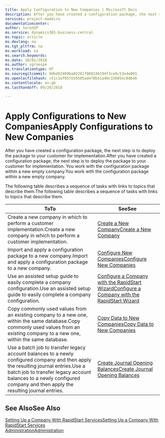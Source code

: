 ```yaml
---
title: Apply Configuration to New Companies | Microsoft Docs
description: After you have created a configuration package, the next step is to deploy the package to your customer for implementation. You use the configuration with a new empty company.
services: project-madeira
documentationcenter: 
author: SorenGP
ms.service: dynamics365-business-central
ms.topic: article
ms.devlang: na
ms.tgt_pltfrm: na
ms.workload: na
ms.search.keywords: 
ms.date: 10/01/2018
ms.author: sgroespe
ms.translationtype: HT
ms.sourcegitcommit: 9dbd92409ba02281f008246194f3ce0c53e4e001
ms.openlocfilehash: c51c3af057e59505ad478b51a40c15605ec0d64b
ms.contentlocale: en-gb
ms.lasthandoff: 09/28/2018

---
```

# <a name="apply-configurations-to-new-companies"></a><span data-ttu-id="f4c14-104">Apply Configurations to New Companies</span><span class="sxs-lookup"><span data-stu-id="f4c14-104">Apply Configurations to New Companies</span></span>
<span data-ttu-id="f4c14-105">After you have created a configuration package, the next step is to deploy the package to your customer for implementation.</span><span class="sxs-lookup"><span data-stu-id="f4c14-105">After you have created a configuration package, the next step is to deploy the package to your customer for implementation.</span></span> <span data-ttu-id="f4c14-106">You work with the configuration package within a new empty company.</span><span class="sxs-lookup"><span data-stu-id="f4c14-106">You work with the configuration package within a new empty company.</span></span>  

 <span data-ttu-id="f4c14-107">The following table describes a sequence of tasks with links to topics that describe them.</span><span class="sxs-lookup"><span data-stu-id="f4c14-107">The following table describes a sequence of tasks with links to topics that describe them.</span></span>

|<span data-ttu-id="f4c14-108">**To**</span><span class="sxs-lookup"><span data-stu-id="f4c14-108">**To**</span></span>|<span data-ttu-id="f4c14-109">**See**</span><span class="sxs-lookup"><span data-stu-id="f4c14-109">**See**</span></span>|  
|------------|-------------|  
|<span data-ttu-id="f4c14-110">Create a new company in which to perform a customer implementation.</span><span class="sxs-lookup"><span data-stu-id="f4c14-110">Create a new company in which to perform a customer implementation.</span></span>|[<span data-ttu-id="f4c14-111">Create a New Company</span><span class="sxs-lookup"><span data-stu-id="f4c14-111">Create a New Company</span></span>](admin-how-to-create-a-new-company.md)|  
|<span data-ttu-id="f4c14-112">Import and apply a configuration package to a new company.</span><span class="sxs-lookup"><span data-stu-id="f4c14-112">Import and apply a configuration package to a new company.</span></span>|[<span data-ttu-id="f4c14-113">Configure New Companies</span><span class="sxs-lookup"><span data-stu-id="f4c14-113">Configure New Companies</span></span>](admin-how-to-configure-new-companies.md)|  
|<span data-ttu-id="f4c14-114">Use an assisted setup guide to easily complete a company configuration.</span><span class="sxs-lookup"><span data-stu-id="f4c14-114">Use an assisted setup guide to easily complete a company configuration.</span></span>|[<span data-ttu-id="f4c14-115">Configure a Company with the RapidStart Wizard</span><span class="sxs-lookup"><span data-stu-id="f4c14-115">Configure a Company with the RapidStart Wizard</span></span>](admin-how-to-configure-a-company-with-the-rapidstart-wizard.md)|
|<span data-ttu-id="f4c14-116">Copy commonly used values from an existing company to a new one, within the same database.</span><span class="sxs-lookup"><span data-stu-id="f4c14-116">Copy commonly used values from an existing company to a new one, within the same database.</span></span>|[<span data-ttu-id="f4c14-117">Copy Data to New Companies</span><span class="sxs-lookup"><span data-stu-id="f4c14-117">Copy Data to New Companies</span></span>](admin-how-to-copy-data-to-new-companies.md)|  
|<span data-ttu-id="f4c14-118">Use a batch job to transfer legacy account balances to a newly configured company and then apply the resulting journal entries.</span><span class="sxs-lookup"><span data-stu-id="f4c14-118">Use a batch job to transfer legacy account balances to a newly configured company and then apply the resulting journal entries.</span></span>|[<span data-ttu-id="f4c14-119">Create Journal Opening Balances</span><span class="sxs-lookup"><span data-stu-id="f4c14-119">Create Journal Opening Balances</span></span>](admin-how-to-create-journal-opening-balances.md)|  

## <a name="see-also"></a><span data-ttu-id="f4c14-120">See Also</span><span class="sxs-lookup"><span data-stu-id="f4c14-120">See Also</span></span>  
[<span data-ttu-id="f4c14-121">Setting Up a Company With RapidStart Services</span><span class="sxs-lookup"><span data-stu-id="f4c14-121">Setting Up a Company With RapidStart Services</span></span>](admin-set-up-a-company-with-rapidstart.md)  
[<span data-ttu-id="f4c14-122">Administration</span><span class="sxs-lookup"><span data-stu-id="f4c14-122">Administration</span></span>](admin-setup-and-administration.md)

